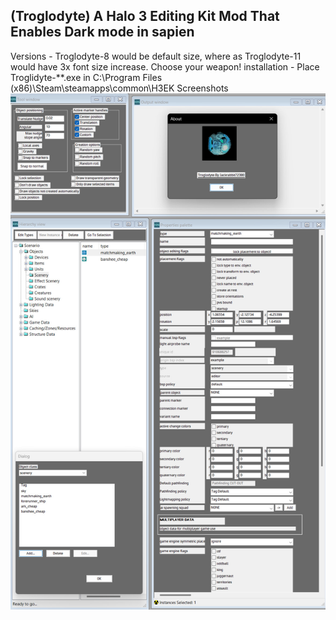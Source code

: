 ## (Troglodyte) A Halo 3 Editing Kit Mod That Enables Dark mode in sapien
Versions - Troglodyte-8 would be default size, where as Troglodyte-11 would have 3x font size increase. Choose your weapon!
installation - Place Troglidyte-**.exe in C:\Program Files (x86)\Steam\steamapps\common\H3EK
Screenshots
![Screenshot](https://github.com/jackrabbit72380/ho4kmmm/blob/master/Troglodyte_Preview.jpg)
